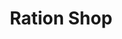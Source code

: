 ---
title: "Ration Shop"
url: /kizhisseri/ration-shop-parappanangadi-areacode-road/
shop: convenience
---